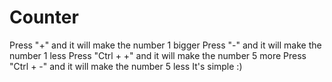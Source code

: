 # Counter
Press "+" and it will make the number 1 bigger
Press "-" and it will make the number 1 less
Press "Ctrl + +" and it will make the number 5 more
Press "Ctrl + -" and it will make the number 5 less
It's simple :)
